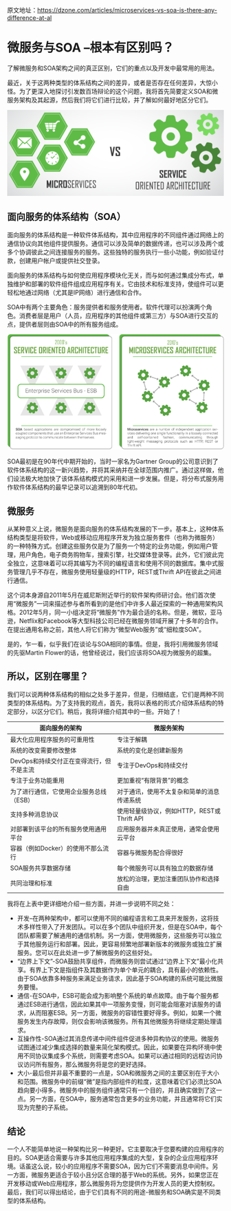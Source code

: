 原文地址：https://dzone.com/articles/microservices-vs-soa-is-there-any-difference-at-al

# 微服务与SOA –根本有区别吗？

了解微服务和SOA架构之间的真正区别，它们的重点以及开发中最常用的用法。

最近，关于这两种类型的体系结构之间的差异，或者是否存在任何差异，大惊小怪。为了更深入地探讨引发数百场辩论的这个问题，我将首先简要定义SOA和微服务架构及其起源，然后我们将它们进行比较，并了解如何最好地区分它们。

![image-20200507184244514](image/image-20200507184244514.png)

## 面向服务的体系结构（SOA）

面向服务的体系结构是一种软件体系结构，其中应用程序的不同组件通过网络上的通信协议向其他组件提供服务。通信可以涉及简单的数据传递，也可以涉及两个或多个协调彼此之间连接服务的服务。这些独特的服务执行一些小功能，例如验证付款，创建用户帐户或提供社交登录。

面向服务的体系结构与如何使应用程序模块化无关，而与如何通过集成分布式，单独维护和部署的软件组件组成应用程序有关。它由技术和标准支持，使组件可以更轻松地通过网络（尤其是IP网络）进行通信和合作。

SOA中有两个主要角色：服务提供者和服务使用者。软件代理可以扮演两个角色。消费者层是用户（人员，应用程序的其他组件或第三方）与SOA进行交互的点，提供者层则由SOA中的所有服务组成。

![image-20200507184311794](image/image-20200507184311794.png)

SOA最初是在90年代中期开始的，当时一家名为Gartner Group的公司意识到了软件体系结构的这一新兴趋势，并将其采纳并在全球范围内推广。通过这样做，他们设法极大地加快了该体系结构模式的采用和进一步发展。但是，将分布式服务用作软件体系结构的最早记录可以追溯到80年代初。

## 微服务

从某种意义上说，微服务是面向服务的体系结构发展的下一步。基本上，这种体系结构类型是将软件，Web或移动应用程序开发为独立服务套件（也称为微服务）的一种特殊方式。创建这些服务仅是为了服务一个特定的业务功能，例如用户管理，用户角色，电子商务购物车，搜索引擎，社交媒体登录等。此外，它们彼此完全独立，这意味着可以将其编写为不同的编程语言和使用不同的数据库。集中式服务管理几乎不存在，微服务使用轻量级的HTTP，REST或Thrift API在彼此之间进行通信。

这个词本身源自2011年5月在威尼斯附近举行的软件架构师研讨会。他们首次使用“微服务”一词来描述参与者所看到的是他们中许多人最近探索的一种通用架构风格。2012年5月，同一小组决定将“微服务”作为最合适的名称。但是，微软，亚马逊，Netflix和Facebook等大型科技公司已经在微服务领域开展了十多年的合作。在提出通用名称之前，其他人将它们称为“微型Web服务”或“细粒度SOA”。

是的，乍一看，似乎我们在谈论与SOA相同的事情。但是，我将引用微服务领域的先驱Martin Flower的话，他曾经说过，我们应该将SOA视为微服务的超集。

## 所以，区别在哪里？

我们可以说两种体系结构的相似之处多于差异，但是，归根结底，它们是两种不同类型的体系结构。为了支持我的观点，首先，我将以表格的形式介绍体系结构的特定部分，以区分它们。稍后，我将详细介绍其中的一些。开始了！

| 面向服务的架构                           | 微服务架构                                 |
| ---------------------------------------- | ------------------------------------------ |
| 最大化应用程序服务的可重用性             | 专注于解耦                                 |
| 系统的改变需要修改整体                   | 系统的变化是创建新服务                     |
| DevOps和持续交付正在变得流行，但不是主流 | 专注于DevOps和持续交付                     |
| 专注于业务功能重用                       | 更加重视“有限背景”的概念                   |
| 为了进行通信，它使用企业服务总线（ESB）  | 对于通讯，使用不太复杂和简单的消息传递系统 |
| 支持多种消息协议                         | 使用轻量级协议，例如HTTP，REST或Thrift API |
| 对部署到该平台的所有服务使用通用平台     | 应用服务器并未真正使用，通常会使用云平台   |
| 容器（例如Docker）的使用不那么流行       | 容器与微服务配合得很好                     |
| SOA服务共享数据存储                      | 每个微服务可以具有独立的数据存储           |
| 共同治理和标准                           | 放松的治理，更加注重团队协作和选择自由     |

我将在上表中更详细地介绍一些方面，并进一步说明不同之处：

- 开发–在两种架构中，都可以使用不同的编程语言和工具来开发服务，这将技术多样性带入了开发团队。可以在多个团队中组织开发，但是在SOA中，每个团队都需要了解通用的通信机制。另一方面，使用微服务，这些服务可以独立于其他服务运行和部署。因此，更容易频繁地部署新版本的微服务或独立扩展服务。您可以在此处进一步了解微服务的这些好处。
- “边界上下文”-SOA鼓励共享组件，而微服务则尝试通过“边界上下文”最小化共享。有界上下文是指组件及其数据作为单个单元的耦合，具有最小的依赖性。由于SOA依靠多种服务来满足业务请求，因此基于SOA构建的系统可能比微服务要慢。
- 通信-在SOA中，ESB可能会成为影响整个系统的单点故障。由于每个服务都通过ESB进行通信，因此如果其中一项服务变慢，则可能会阻塞对该服务的请求，从而阻塞ESB。另一方面，微服务的容错性要好得多。例如，如果一个微服务发生内存故障，则仅会影响该微服务。所有其他微服务将继续定期处理请求。
- 互操作性-SOA通过其消息传递中间件组件促进多种异构协议的使用。微服务试图通过减少集成选择的数量来简化架构模式。因此，如果要在异构环境中使用不同协议集成多个系统，则需要考虑SOA。如果可以通过相同的远程访问协议访问所有服务，那么微服务将是您的更好选择。
- 大小-最后但并非最不重要的一点是，SOA和微服务之间的主要区别在于大小和范围。微服务中的前缀“微”是指内部组件的粒度，这意味着它们必须比SOA趋向要小得多。微服务中的服务组件通常只有一个目的，并且确实做到了这一点。另一方面，在SOA中，服务通常包含更多的业务功能，并且通常将它们实现为完整的子系统。

## 结论

一个人不能简单地说一种架构比另一种更好。它主要取决于您要构建的应用程序的目的。SOA更适合需要与许多其他应用程序集成的大型，复杂的企业应用程序环境。话虽这么说，较小的应用程序不需要SOA，因为它们不需要消息中间件。另一方面，微服务更适合于较小且分区合理的基于Web的系统。另外，如果您正在开发移动或Web应用程序，那么微服务将为您提供作为开发人员的更大控制权。最后，我们可以得出结论，由于它们具有不同的用途-微服务和SOA确实是不同类型的体系结构。